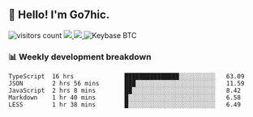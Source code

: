 ## 👋 Hello! I'm Go7hic.

 ![visitors count](https://visitors-by-url-pls-dont-use-this-in-your-repo.vercel.app/Go7hic-github-readme)
 <a href="https://twitter.com/Go7hic">
    <img src="https://img.shields.io/badge/-@Go7hic-1ca0f1?style=flat-square&labelColor=1ca0f1&logo=twitter&logoColor=white&link=https://twitter.com/Go7hic">
   <a/>
   <a href="mailto:gtfx0209@gmail.com">
    <img src="https://img.shields.io/badge/-gtfx0209@gmail.com-c14438?style=flat-square&logo=Gmail&logoColor=white&link=mailto:gtfx0209@gmail.com">
   <a/>
    ![Keybase BTC](https://img.shields.io/keybase/btc/Go7hic)
 <!--
🔭 I’m currently working
🌱 I’m currently learning
💬 Ask me about 
📫 How to reach me: 
⚡ Fun fact: 
-->
 <!--
![My Github Stats](https://github-readme-stats.vercel.app/api?username=Go7hic&show_icons=true&count_private=true)

-->

### 📊 Weekly development breakdown
<!--START_SECTION:waka-->
```text
TypeScript  16 hrs              ███████████████░░░░░░░░░░   63.09 
JSON        2 hrs 56 mins       ███░░░░░░░░░░░░░░░░░░░░░░   11.59 
JavaScript  2 hrs 8 mins        ██░░░░░░░░░░░░░░░░░░░░░░░   8.42 
Markdown    1 hr 40 mins        █░░░░░░░░░░░░░░░░░░░░░░░░   6.58 
LESS        1 hr 38 mins        █░░░░░░░░░░░░░░░░░░░░░░░░   6.49
```
<!--END_SECTION:waka-->

